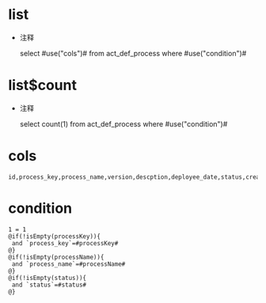 list
===
* 注释

	select #use("cols")# from act_def_process where #use("condition")#
	
list$count
===
* 注释

	select count(1) from act_def_process where #use("condition")#
	
cols
===

	id,process_key,process_name,version,descption,deployee_date,status,create_by,create_date,update_by,update_date,deploy_id,definition_id

condition
===

	1 = 1  
	@if(!isEmpty(processKey)){
	 and `process_key`=#processKey#
	@}
	@if(!isEmpty(processName)){
	 and `process_name`=#processName#
	@}
	@if(!isEmpty(status)){
	 and `status`=#status#
	@}
	
